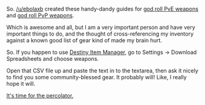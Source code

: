 So.  [/u/ebolaxb](https://www.reddit.com/user/ebolaxb) created these handy-dandy guides for [god roll PvE weapons](https://www.reddit.com/r/DestinyTheGame/comments/5nkjiy/pve_god_roll_quick_reference_guide/) and [god roll PvP weapons](https://www.reddit.com/r/DestinyTheGame/comments/5nk2o2/pvp_god_roll_quick_reference_guide/).

Which is awesome and all, but I am a very important person and have very important things to do, and the thought of cross-referencing my inventory against a known good list of gear kind of made my brain hurt.

So.  If you happen to use [Destiny Item Manager](https://destinyitemmanager.com/), go to Settings -> Download Spreadsheets and choose weapons.

Open that CSV file up and paste the text  in to the textarea, then ask it nicely to find you some community-blessed gear.  It probably will!  Like, I really hope it will.

[It's time for the percolator.](https://www.youtube.com/watch?v=_UlhLd76IzQ)
